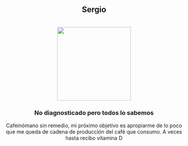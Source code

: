 <div align="center">

## Sergio

<br>

<img src="https://i.redd.it/ulnjojwqirdc1.jpeg" width="200" height="200">

<br>

### No diagnosticado pero todos lo sabemos

<p>
  Cafeinómano sin remedio, mi próximo objetivo es apropiarme de lo poco que me queda de cadena de producción del café que consumo.
  A veces hasta recibo vitamina D
</p>

</div>

<!--
**NegusIII/NegusIII** is a ✨ _special_ ✨ repository because its `README.md` (this file) appears on your GitHub profile.

Here are some ideas to get you started:

- 🔭 I’m currently working on ...
- 🌱 I’m currently learning ...
- 👯 I’m looking to collaborate on ...
- 🤔 I’m looking for help with ...
- 💬 Ask me about ...
- 📫 How to reach me: ...
- 😄 Pronouns: ...
- ⚡ Fun fact: ...
-->
